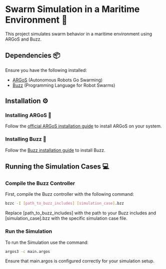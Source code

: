 # Swarm Simulation in a Maritime Environment 🌊

This project simulates swarm behavior in a maritime environment using ARGoS and Buzz.

## Dependencies 📦

Ensure you have the following installed:

- [ARGoS](https://www.argos-sim.info/) (Autonomous Robots Go Swarming)
- [Buzz](https://the.swarming.buzz/) (Programming Language for Robot Swarms)

## Installation ⚙️

### Installing ARGoS 🤖

Follow the [official ARGoS installation guide](https://www.argos-sim.info/user_manual.php) to install ARGoS on your system.

### Installing Buzz 🐝

Follow the [Buzz installation guide](https://the.swarming.buzz/ICRA2017/how-to/) to install Buzz.

## Running the Simulation Cases 💻

### Compile the Buzz Controller

First, compile the Buzz controller with the following command:

```bash
bzzc -I [path_to_buzz_includes] [simulation_case].bzz
```

Replace [path_to_buzz_includes] with the path to your Buzz includes and [simulation_case].bzz with the specific simulation case file.

### Run the Simulation

To run the Simulation use the command:

```bash
argos3 -c main.argos
```

Ensure that main.argos is configured correctly for your simulation setup.
